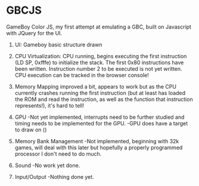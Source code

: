 # GBCJS
GameBoy Color JS, my first attempt at emulating a GBC, built on Javascript with JQuery for the UI. 

1. UI: Gameboy basic structure drawn

2. CPU Virtualization: CPU running, begins executing the first instruction (LD SP, 0xfffe) to initialize the stack. The first 0x80 instructions have been written. Instruction number 2 to be executed is not yet written. CPU execution can be tracked in the browser console!

3. Memory Mapping improved a bit, appears to work but as the CPU currently crashes running the first instruction (but at least has loaded the ROM and read the instruction, as well as the function that instruction represents!), it's hard to tell!

4. GPU
-Not yet implemented, interrupts need to be further studied and timing needs to be implemented for the GPU.
-GPU does have a target to draw on (<canvas>)

5. Memory Bank Management
-Not implemented, beginning with 32k games, will deal with this later but hopefully a properly programmed processor I don't need to do much.

6. Sound
-No work yet done.

7. Input/Output
-Nothing done yet.
